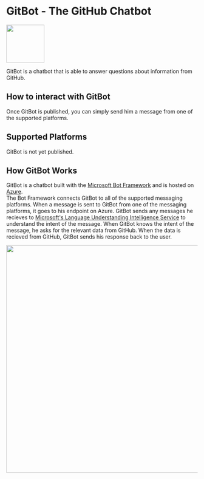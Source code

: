 # GitBot - The GitHub Chatbot

<img src="https://github.com/nating/blob/master/assets/gitbot-black.png" width="100">

GitBot is a chatbot that is able to answer questions about information from GitHub.

## How to interact with GitBot

Once GitBot is published, you can simply send him a message from one of the supported platforms.

## Supported Platforms

GitBot is not yet published.

## How GitBot Works

GitBot is a chatbot built with the [Microsoft Bot Framework](https://dev.botframework.com/) and is hosted on [Azure](https://azure.microsoft.com/).  
The Bot Framework connects GitBot to all of the supported messaging platforms. When a message is sent to GitBot from one of the messaging platforms, it goes to his endpoint on Azure. GitBot sends any messages he recieves to [Microsoft's Language Understanding Intelligence Service](https://www.microsoft.com/cognitive-services/en-us/language-understanding-intelligent-service-luis) to understand the intent of the message. When GitBot knows the intent of the message, he asks for the relevant data from GitHub. When the data is recieved from GitHub, GitBot sends his response back to the user.  

<img src="https://github.com/nating/blob/master/assets/gitbot-explanation.png" width="600">
